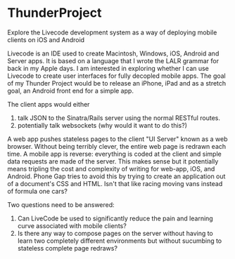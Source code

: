 # ThunderProject
Explore the Livecode development system as a way of deploying mobile clients on iOS and Android

Livecode is an IDE used to create Macintosh, Windows, iOS, Android and Server apps.  It is based on a language that I wrote the LALR grammar for back in my Apple days.  I am interested in exploring whether I can use Livecode to create user interfaces for fully decopled mobile apps.  The goal of my Thunder Project would be to release an iPhone, iPad and as a stretch goal, an Android front end for a simple app.

The client apps would either 
  1. talk JSON to the Sinatra/Rails server using the normal RESTful routes.  
  2. potentially talk websockets (why would it want to do this?)
  
A web app pushes stateless pages to the client "UI Server" known as a web browser.  Without being terribly clever, the entire web page is redrawn each time.  A mobile app is reverse: everything is coded at the client and simple data requests are made of the server.  This makes sense but it potentially means tripling the cost and complexity of writing for web-app, iOS, and Android.  Phone Gap tries to avoid this by trying to create an application out of a document's CSS and HTML.  Isn't that like racing moving vans instead of formula one cars?

Two questions need to be answered:
  1. Can LiveCode be used to significantly reduce the pain and learning curve associated with mobile clients?
  2. Is there any way to compose pages on the server without having to learn two completely different environments but without sucumbing to stateless complete page redraws?  
